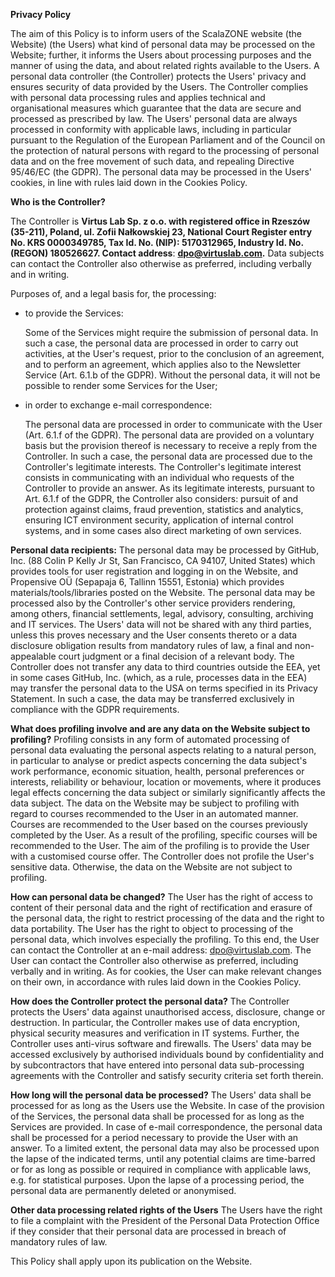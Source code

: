 **Privacy Policy**

The aim of this Policy is to inform users of the ScalaZONE website (the Website) (the Users) what kind of personal data may be processed on the Website; further, it informs the Users about processing purposes and the manner of using the data, and about related rights available to the Users. A personal data controller (the Controller) protects the Users&#39; privacy and ensures security of data provided by the Users. The Controller complies with personal data processing rules and applies technical and organisational measures which guarantee that the data are secure and processed as prescribed by law. The Users&#39; personal data are always processed in conformity with applicable laws, including in particular pursuant to the Regulation of the European Parliament and of the Council on the protection of natural persons with regard to the processing of personal data and on the free movement of such data, and repealing Directive 95/46/EC (the GDPR). The personal data may be processed in the Users&#39; cookies, in line with rules laid down in the Cookies Policy.

**Who is the Controller?**

The Controller is **Virtus Lab Sp. z o.o. with registered office in Rzeszów (35-211), Poland, ul. Zofii Nałkowskiej 23, National Court Register entry No. KRS 0000349785, Tax Id. No. (NIP): 5170312965, Industry Id. No. (REGON) 180526627. Contact address**: **dpo@virtuslab.com.** Data subjects can contact the Controller also otherwise as preferred, including verbally and in writing.

Purposes of, and a legal basis for, the processing:

- to provide the Services:

    Some of the Services might require the submission of personal data. In such a case, the personal data are processed in order to carry out activities, at the User&#39;s request, prior to the conclusion of an agreement, and to perform an agreement, which applies also to the Newsletter Service (Art. 6.1.b of the GDPR). Without the personal data, it will not be possible to render some Services for the User;

- in order to exchange e-mail correspondence:

    The personal data are processed in order to communicate with the User (Art. 6.1.f of the GDPR). The personal data are provided on a voluntary basis but the provision thereof is necessary to receive a reply from the Controller. In such a case, the personal data are processed due to the Controller&#39;s legitimate interests. The Controller&#39;s legitimate interest consists in communicating with an individual who requests of the Controller to provide an answer. As its legitimate interests, pursuant to Art. 6.1.f of the GDPR, the Controller also considers: pursuit of and protection against claims, fraud prevention, statistics and analytics, ensuring ICT environment security, application of internal control systems, and in some cases also direct marketing of own services.

**Personal data recipients:**
The personal data may be processed by GitHub, Inc. (88 Colin P Kelly Jr St, San Francisco, CA 94107, United States) which provides tools for user registration and logging in on the Website, and Propensive OÜ (Sepapaja 6, Tallinn 15551, Estonia) which provides materials/tools/libraries posted on the Website. The personal data may be processed also by the Controller&#39;s other service providers rendering, among others, financial settlements, legal, advisory, consulting, archiving and IT services. The Users&#39; data will not be shared with any third parties, unless this proves necessary and the User consents thereto or a data disclosure obligation results from mandatory rules of law, a final and non-appealable court judgment or a final decision of a relevant body. The Controller does not transfer any data to third countries outside the EEA, yet in some cases GitHub, Inc. (which, as a rule, processes data in the EEA) may transfer the personal data to the USA on terms specified in its Privacy Statement. In such a case, the data may be transferred exclusively in compliance with the GDPR requirements.

**What does profiling involve and are any data on the Website subject to profiling?**
Profiling consists in any form of automated processing of personal data evaluating the personal aspects relating to a natural person, in particular to analyse or predict aspects concerning the data subject&#39;s work performance, economic situation, health, personal preferences or interests, reliability or behaviour, location or movements, where it produces legal effects concerning the data subject or similarly significantly affects the data subject. The data on the Website may be subject to profiling with regard to courses recommended to the User in an automated manner. Courses are recommended to the User based on the courses previously completed by the User. As a result of the profiling, specific courses will be recommended to the User. The aim of the profiling is to provide the User with a customised course offer. The Controller does not profile the User&#39;s sensitive data. Otherwise, the data on the Website are not subject to profiling.

**How can personal data be changed?**
The User has the right of access to content of their personal data and the right of rectification and erasure of the personal data, the right to restrict processing of the data and the right to data portability. The User has the right to object to processing of the personal data, which involves especially the profiling. To this end, the User can contact the Controller at an e-mail address: dpo@virtuslab.com. The User can contact the Controller also otherwise as preferred, including verbally and in writing. As for cookies, the User can make relevant changes on their own, in accordance with rules laid down in the Cookies Policy.

**How does the Controller protect the personal data?**
The Controller protects the Users&#39; data against unauthorised access, disclosure, change or destruction. In particular, the Controller makes use of data encryption, physical security measures and verification in IT systems. Further, the Controller uses anti-virus software and firewalls. The Users&#39; data may be accessed exclusively by authorised individuals bound by confidentiality and by subcontractors that have entered into personal data sub-processing agreements with the Controller and satisfy security criteria set forth therein.

**How long will the personal data be processed?**
The Users&#39; data shall be processed for as long as the Users use the Website. In case of the provision of the Services, the personal data shall be processed for as long as the Services are provided. In case of e-mail correspondence, the personal data shall be processed for a period necessary to provide the User with an answer. To a limited extent, the personal data may also be processed upon the lapse of the indicated terms, until any potential claims are time-barred or for as long as possible or required in compliance with applicable laws, e.g. for statistical purposes. Upon the lapse of a processing period, the personal data are permanently deleted or anonymised.

**Other data processing related rights of the Users**
The Users have the right to file a complaint with the President of the Personal Data Protection Office if they consider that their personal data are processed in breach of mandatory rules of law.

This Policy shall apply upon its publication on the Website.
